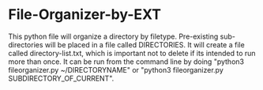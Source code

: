# File-Organizer-by-EXT
This python file will organize a directory by filetype. Pre-existing sub-directories will be placed in a file called DIRECTORIES. It will create a file called directory-list.txt, which is important not to delete if its intended to run more than once. It can be run from the command line by doing "python3 fileorganizer.py ~/DIRECTORYNAME" or "python3 fileorganizer.py SUBDIRECTORY_OF_CURRENT".
